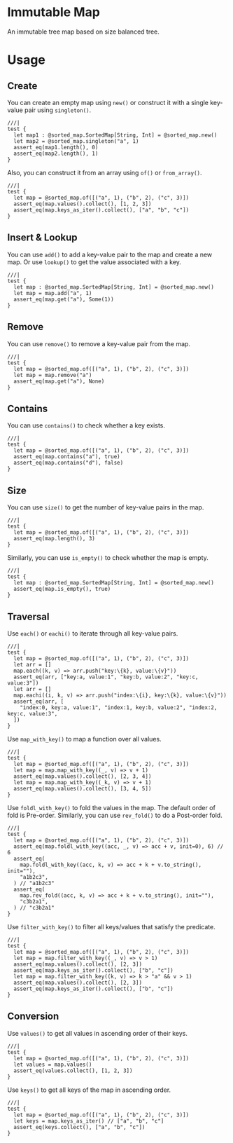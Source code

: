 # Immutable Map

An immutable tree map based on size balanced tree.

# Usage

## Create

You can create an empty map using `new()` or construct it with a single
key-value pair using `singleton()`.

```moonbit
///|
test {
  let map1 : @sorted_map.SortedMap[String, Int] = @sorted_map.new()
  let map2 = @sorted_map.singleton("a", 1)
  assert_eq(map1.length(), 0)
  assert_eq(map2.length(), 1)
}
```

Also, you can construct it from an array using `of()` or `from_array()`.

```moonbit
///|
test {
  let map = @sorted_map.of([("a", 1), ("b", 2), ("c", 3)])
  assert_eq(map.values().collect(), [1, 2, 3])
  assert_eq(map.keys_as_iter().collect(), ["a", "b", "c"])
}
```

## Insert & Lookup

You can use `add()` to add a key-value pair to the map and create a new map. Or
use `lookup()` to get the value associated with a key.

```moonbit
///|
test {
  let map : @sorted_map.SortedMap[String, Int] = @sorted_map.new()
  let map = map.add("a", 1)
  assert_eq(map.get("a"), Some(1))
}
```

## Remove

You can use `remove()` to remove a key-value pair from the map.

```moonbit
///|
test {
  let map = @sorted_map.of([("a", 1), ("b", 2), ("c", 3)])
  let map = map.remove("a")
  assert_eq(map.get("a"), None)
}
```

## Contains

You can use `contains()` to check whether a key exists.

```moonbit
///|
test {
  let map = @sorted_map.of([("a", 1), ("b", 2), ("c", 3)])
  assert_eq(map.contains("a"), true)
  assert_eq(map.contains("d"), false)
}
```

## Size

You can use `size()` to get the number of key-value pairs in the map.

```moonbit
///|
test {
  let map = @sorted_map.of([("a", 1), ("b", 2), ("c", 3)])
  assert_eq(map.length(), 3)
}
```

Similarly, you can use `is_empty()` to check whether the map is empty.

```moonbit
///|
test {
  let map : @sorted_map.SortedMap[String, Int] = @sorted_map.new()
  assert_eq(map.is_empty(), true)
}
```

## Traversal

Use `each()` or `eachi()` to iterate through all key-value pairs.

```moonbit
///|
test {
  let map = @sorted_map.of([("a", 1), ("b", 2), ("c", 3)])
  let arr = []
  map.each((k, v) => arr.push("key:\{k}, value:\{v}"))
  assert_eq(arr, ["key:a, value:1", "key:b, value:2", "key:c, value:3"])
  let arr = []
  map.eachi((i, k, v) => arr.push("index:\{i}, key:\{k}, value:\{v}"))
  assert_eq(arr, [
    "index:0, key:a, value:1", "index:1, key:b, value:2", "index:2, key:c, value:3",
  ])
}
```

Use `map_with_key()` to map a function over all values.

```moonbit
///|
test {
  let map = @sorted_map.of([("a", 1), ("b", 2), ("c", 3)])
  let map = map.map_with_key((_, v) => v + 1)
  assert_eq(map.values().collect(), [2, 3, 4])
  let map = map.map_with_key((_k, v) => v + 1)
  assert_eq(map.values().collect(), [3, 4, 5])
}
```

Use `foldl_with_key()` to fold the values in the map. The default order of fold
is Pre-order. Similarly, you can use `rev_fold()` to do a Post-order fold.

```moonbit
///|
test {
  let map = @sorted_map.of([("a", 1), ("b", 2), ("c", 3)])
  assert_eq(map.foldl_with_key((acc, _, v) => acc + v, init=0), 6) // 6
  assert_eq(
    map.foldl_with_key((acc, k, v) => acc + k + v.to_string(), init=""),
    "a1b2c3",
  ) // "a1b2c3"
  assert_eq(
    map.rev_fold((acc, k, v) => acc + k + v.to_string(), init=""),
    "c3b2a1",
  ) // "c3b2a1"
}
```

Use `filter_with_key()` to filter all keys/values that satisfy the predicate.

```moonbit
///|
test {
  let map = @sorted_map.of([("a", 1), ("b", 2), ("c", 3)])
  let map = map.filter_with_key((_, v) => v > 1)
  assert_eq(map.values().collect(), [2, 3])
  assert_eq(map.keys_as_iter().collect(), ["b", "c"])
  let map = map.filter_with_key((k, v) => k > "a" && v > 1)
  assert_eq(map.values().collect(), [2, 3])
  assert_eq(map.keys_as_iter().collect(), ["b", "c"])
}
```

## Conversion

Use `values()` to get all values in ascending order of their keys.

```moonbit
///|
test {
  let map = @sorted_map.of([("a", 1), ("b", 2), ("c", 3)])
  let values = map.values()
  assert_eq(values.collect(), [1, 2, 3])
}
```

Use `keys()` to get all keys of the map in ascending order.

```moonbit
///|
test {
  let map = @sorted_map.of([("a", 1), ("b", 2), ("c", 3)])
  let keys = map.keys_as_iter() // ["a", "b", "c"]
  assert_eq(keys.collect(), ["a", "b", "c"])
}
```
